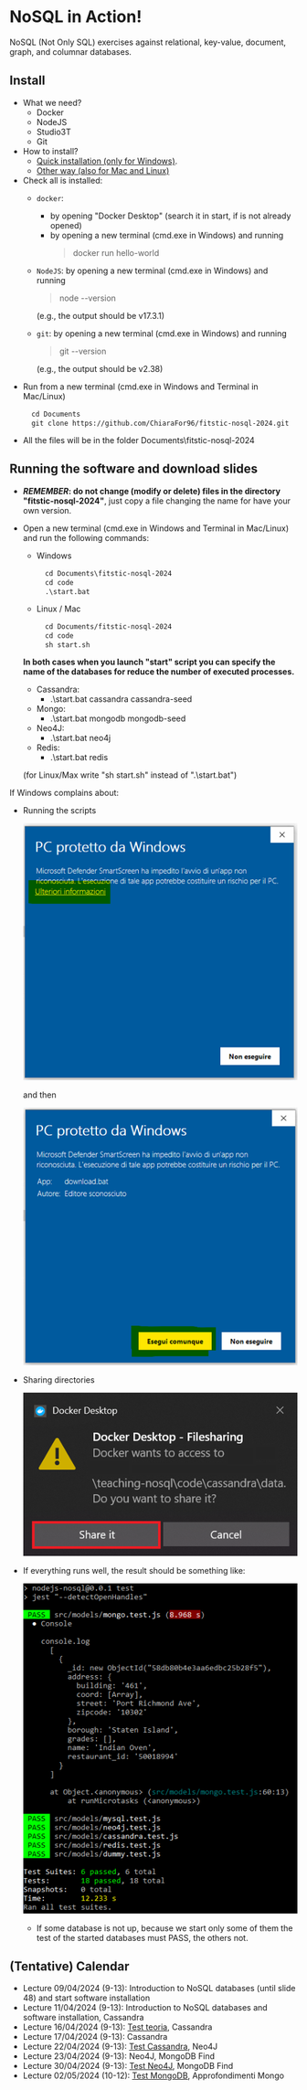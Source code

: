 # NoSQL in Action!

NoSQL (Not Only SQL) exercises against relational, key-value, document, graph, and columnar databases.

## Install
- What we need?
    - Docker
    - NodeJS
    - Studio3T
    - Git
- How to install?
    - [Quick installation (only for Windows)](instructions/QuickInstall.md).
    - [Other way (also for Mac and Linux)](instructions/OtherInstall.md)
- Check all is installed:
    - `docker`: 
        - by opening "Docker Desktop" (search it in start, if is not already opened)
        - by opening a new terminal (cmd.exe in Windows) and running 
            > docker run hello-world 
    - `NodeJS`: by opening a new terminal (cmd.exe in Windows) and running 
        > node --version
        
        (e.g., the output should be v17.3.1)
    - `git`: by opening a new terminal (cmd.exe in Windows) and running 
        > git --version

        (e.g., the output should be v2.38)
- Run from a new terminal (cmd.exe in Windows and Terminal in Mac/Linux)
    >   
        cd Documents 
        git clone https://github.com/ChiaraFor96/fitstic-nosql-2024.git
- All the files will be in the folder Documents\fitstic-nosql-2024

## Running the software and download slides
- __***REMEMBER***: do not change (modify or delete) files in the directory "fitstic-nosql-2024"__, just copy a file changing the name for have your own version.

- Open a new terminal (cmd.exe in Windows and Terminal in Mac/Linux) and run the following commands:
    - Windows
        >
            cd Documents\fitstic-nosql-2024
            cd code
            .\start.bat
    - Linux / Mac
        > 
            cd Documents/fitstic-nosql-2024
            cd code
            sh start.sh
    
    __In both cases when you launch "start" script you can specify the name of the databases for reduce the number of executed processes.__
    - Cassandra:
        - .\start.bat cassandra cassandra-seed
    - Mongo:
        - .\start.bat mongodb mongodb-seed
    - Neo4J:
        - .\start.bat neo4j
    - Redis:
        - .\start.bat redis
    
    (for Linux/Max write "sh start.sh" instead of ".\start.bat")


If Windows complains about:
  - Running the scripts

    ![/imgs/win-docker4.png](imgs/win-docker4.png)
    
    and then

    ![/imgs/win-docker5.png](imgs/win-docker5.png)

  - Sharing directories

    ![/imgs/win-docker6.png](imgs/win-docker6.png)

- If everything runs well, the result should be something like:

    ![/imgs/docker-success.png](imgs/docker-success.png)

    - If some database is not up, because we start only some of them the test of the started databases must PASS, the others not.

## (Tentative) Calendar
- Lecture 09/04/2024 (9-13): Introduction to NoSQL databases (until slide 48) and start software installation
- Lecture 11/04/2024 (9-13): Introduction to NoSQL databases and software installation, Cassandra
- Lecture 16/04/2024 (9-13): [Test teoria](https://docs.google.com/forms/d/e/1FAIpQLScrbaTOh-Ga03Hj0XMFn1rUyvBDSW38CCAOYPdYAUk7Cj8S3w/viewform), Cassandra
- Lecture 17/04/2024 (9-13): Cassandra
- Lecture 22/04/2024 (9-13): [Test Cassandra](https://docs.google.com/forms/d/e/1FAIpQLSdlTx5rmdUhqjFuRIInEL-P-Oa2hBOWnPAwMQm75oiaU5YAvw/viewform), Neo4J
- Lecture 23/04/2024 (9-13): Neo4J, MongoDB Find
- Lecture 30/04/2024 (9-13): [Test Neo4J](https://docs.google.com/forms/d/e/1FAIpQLSfmmgYyoP0QyrN8099SNOyS-Y1J-DCoguGeV3tIVxvkH0N7dw/viewform), MongoDB Find
- Lecture 02/05/2024 (10-12): [Test MongoDB](https://docs.google.com/forms/d/e/1FAIpQLSfk6X738YlQb0GlXlsWqKDVE8SGJYdg3bx9FfO7B5kyjYZ1Lw/viewform), Approfondimenti Mongo
